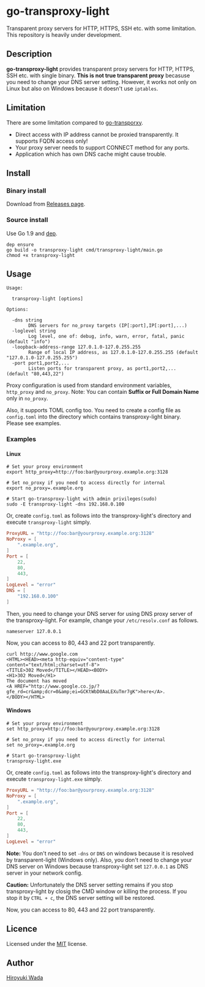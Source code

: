 # go-transproxy-light

Transparent proxy servers for HTTP, HTTPS, SSH etc. with some limitation.
This repository is heavily under development.

## Description

**go-transproxy-light** provides transparent proxy servers for HTTP, HTTPS, SSH etc. with single binary.
**This is not true transparent proxy** becasuse you need to change your DNS server setting.
However, it works not only on Linux but also on Windows because it doesn't use `iptables`.

## Limitation
There are some limitation compared to [go-transporxy](https://github.com/wadahiro/go-transproxy).

* Direct access with IP address cannot be proxied transparently. It supports FQDN access only!
* Your proxy server needs to support CONNECT method for any ports.
* Application which has own DNS cache might cause trouble.


## Install

### Binary install
Download from [Releases page](https://github.com/wadahiro/go-transproxy-light/releases).

### Source install
Use Go 1.9 and [dep](https://github.com/golang/dep).

```
dep ensure
go build -o transproxy-light cmd/transproxy-light/main.go
chmod +x transproxy-light
```

## Usage

```
Usage:

  transproxy-light [options]

Options:

  -dns string
        DNS servers for no_proxy targets (IP[:port],IP[:port],...)
  -loglevel string
        Log level, one of: debug, info, warn, error, fatal, panic (default "info")
  -loopback-address-range 127.0.1.0-127.0.255.255
        Range of local IP address, as 127.0.1.0-127.0.255.255 (default "127.0.1.0-127.0.255.255")
  -port port1,port2,...
        Listen ports for transparent proxy, as port1,port2,... (default "80,443,22")
```

Proxy configuration is used from standard environment variables, `http_proxy` and `no_proxy`.
Note: You can contain **Suffix or Full Domain Name** only in `no_proxy`.

Also, it supports TOML config too. You need to create a config file as `config.toml` into the directory which contains transproxy-light binary. Please see examples.

### Examples 

#### Linux

```
# Set your proxy environment
export http_proxy=http://foo:bar@yourproxy.example.org:3128

# Set no_proxy if you need to access directly for internal
export no_proxy=.example.org

# Start go-transproxy-light with admin privileges(sudo)
sudo -E transproxy-light -dns 192.168.0.100
```

Or, create `config.toml` as follows into the transproxy-light's directory and execute `transproxy-light` simply.

```toml
ProxyURL = "http://foo:bar@yourproxy.example.org:3128"
NoProxy = [
    ".example.org",
]
Port = [
    22,
    80,
    443,
]
LogLevel = "error"
DNS = [
    "192.168.0.100"
]
```

Then, you need to change your DNS server for using DNS proxy server of the transproxy-light.
For example, change your `/etc/resolv.conf` as follows.

```
nameserver 127.0.0.1
``` 

Now, you can access to 80, 443 and 22 port transparently.

```
curl http://www.google.com
<HTML><HEAD><meta http-equiv="content-type" content="text/html;charset=utf-8">
<TITLE>302 Moved</TITLE></HEAD><BODY>
<H1>302 Moved</H1>
The document has moved
<A HREF="http://www.google.co.jp/?gfe_rd=cr&amp;dcr=0&amp;ei=GCKtWbD0AaLEXuTmr7gK">here</A>.
</BODY></HTML>
```

#### Windows

```
# Set your proxy environment
set http_proxy=http://foo:bar@yourproxy.example.org:3128

# Set no_proxy if you need to access directly for internal
set no_proxy=.example.org

# Start go-transproxy-light
transproxy-light.exe
```

Or, create `config.toml` as follows into the transproxy-light's directory and execute `transproxy-light.exe` simply.

```toml
ProxyURL = "http://foo:bar@yourproxy.example.org:3128"
NoProxy = [
    ".example.org",
]
Port = [
    22,
    80,
    443,
]
LogLevel = "error"
```

**Note:** You don't need to set `-dns` or `DNS` on windows because it is resolved by transparent-light (Windows only).
Also, you don't need to change your DNS server on Windows because transproxy-light set `127.0.0.1` as DNS server in your network config.

**Caution:** Unfortunately the DNS server setting remains if you stop transproxy-light by closig the CMD window or killing the process. If you stop it by `CTRL + c`, the DNS server setting will be restored.

Now, you can access to 80, 443 and 22 port transparently.


## Licence

Licensed under the [MIT](/LICENSE) license.

## Author

[Hiroyuki Wada](https://github.com/wadahiro)

